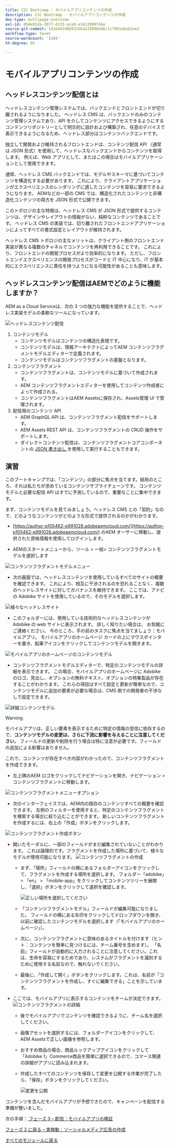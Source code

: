 ```yaml
---
title: CSC Bootcamp - モバイルアプリコンテンツの作成
description: CSC Bootcamp - モバイルアプリコンテンツの作成
doc-type: multipage-overview
exl-id: db4e91da-2077-4133-aca9-e3413990f4be
source-git-commit: 143da6340b932563a3309bb46c1c7091e0ab2ee2
workflow-type: tm+mt
source-wordcount: '1145'
ht-degree: 0%

---
```


# モバイルアプリコンテンツの作成

## ヘッドレスコンテンツ配信とは

ヘッドレスコンテンツ管理システムでは、バックエンドとフロントエンドが切り離されるようになりました。 ヘッドレス CMS は、バックエンドのみのコンテンツ管理システムであり、API を介してコンテンツにアクセスできるようにするコンテンツリポジトリーとして明示的に設計および構築され、任意のデバイスで表示できるようになるため、ヘッドレス部分はコンテンツバックエンドです。

独立して開発および維持されるフロントエンドは、コンテンツ配信 API （通常は JSON 形式）を使用して、ヘッドレスなバックエンドからコンテンツを取得します。 例えば、Web アプリとして、またはこの場合はモバイルアプリケーションとして使用できます。

通常、ヘッドレス CMS バックエンドでは、モデルやスキーマに基づいてコンテンツを構造化する必要があります。 これにより、クライアントアプリケーションがエクスペリエンスのレンダリングに適したコンテンツを容易に要求できるようになります。 AEMなどの一部の CMS では、構造化されたコンテンツと非構造化コンテンツの両方を JSON 形式で公開できます。

このトポロジの主な特徴は、ヘッドレス CMS が JSON 形式で提供するコンテンツは、デザインやレイアウトの情報がない、純粋なコンテンツであることです。 ヘッドレス CMS の実装では、切り離されたフロントエンドアプリケーションによってすべての書式設定とレイアウトが維持されます。

ヘッドレス CMS トポロジの主なメリットは、クライアント側のフロントエンド実装が異なる複数のチャネルでコンテンツを再利用できることです。 これにより、フロントエンドの開発プロセスがより効率的になります。 ただし、フロントエンドエクスペリエンスの開発プロセスがコードと IT 中心になり、IT が基本的にエクスペリエンスに責任を持つようになる可能性があることも意味します。

## ヘッドレスコンテンツ配信はAEMでどのように機能しますか？

AEM as a Cloud Serviceは、次の 3 つの強力な機能を提供することで、ヘッドレス実装モデルの柔軟なツールになっています。

![ ヘッドレスコンテンツ配信 ](./images/prod-app-headless.png)

1. コンテンツモデル
   - コンテンツモデルはコンテンツの構造化表現です。
   - コンテンツモデルは、情報アーキテクトによってAEM コンテンツフラグメントモデルエディターで定義されます。
   - コンテンツモデルはコンテンツフラグメントの基盤となります。
1. コンテンツフラグメント
   - コンテンツフラグメントは、コンテンツモデルに基づいて作成されます。
   - AEM コンテンツフラグメントエディターを使用してコンテンツ作成者によって作成される。
   - コンテンツフラグメントはAEM Assetsに保存され、Assets管理 UI で管理されます。
1. 配信用のコンテンツ API
   - AEM GraphQL API は、コンテンツフラグメント配信をサポートします。
   - AEM Assets REST API は、コンテンツフラグメントの CRUD 操作をサポートします。
   - ダイレクトコンテンツ配信は、コンテンツフラグメントコアコンポーネントの [JSON 書き出し ](https://experienceleague.adobe.com/docs/experience-manager-core-components/using/components/content-fragment-component.html?lang=en) を使用して実行することもできます。

## 演習

このブートキャンプでは、「コンテンツ」の部分に焦点を当てます。結局のところ、それは私たちが求めているコンテンツサプライチェーンです。 コンテンツモデルと必要な配信 API はすでに予測しているので、重要なことに集中できます。

まず、コンテンツモデルを見てみましょう。ヘッドレス CMS との「契約」なので、どのようなコンテンツがどのような形式で提供されるのかがわかります。

- [https://author-p105462-e991028.adobeaemcloud.com/](https://author-p105462-e991028.adobeaemcloud.com/) のAEM オーサーに移動し、提供された資格情報を使用してログインします。

- AEMのスタートメニューから、ツール \> 一般\> コンテンツフラグメントモデルを選択します

![ コンテンツフラグメントモデルメニュー ](./images/prod-app-cfm.png)

- 次の画面では、ヘッドレスコンテンツを使用しているすべてのサイトの概要を確認できます。 これにより、相互に干渉されるのを恐れることなく、複数のヘッドレスサイトに対してガバナンスを維持できます。 ここでは、アドビの Adobike サイトを使用しているので、そのモデルを選択します。

![ 様々なヘッドレスサイト ](./images/prod-app-cfm-folder.png)

- このフォルダーには、使用している技術的なヘッドレスコンテンツが Adobike の web サイトに表示されます。 詳しく知りたい場合は、 お気軽にご連絡ください。 今のところ、手の前のタスクに焦点を当てましょう：モバイルアプリ。 モバイルアプリのホームページ カードの上にマウスポインターを置き、鉛筆アイコンをクリックしてコンテンツモデルを開きます。

![ モバイルアプリのホームページのコンテンツモデル ](./images/prod-app-created-cfm.png)

- コンテンツフラグメントモデルエディターで、特定のコンテンツモデルの詳細を表示できます。 この場合、モバイルアプリのホームページに Adobike のロゴ、見出し、オプションの無料テキスト、オプションの特集製品が存在することがわかります。 これらの項目はすべて設定と更新が簡単なので、コンテンツモデルに追加の要素が必要な場合は、CMS 側での開発者の干渉なしで設定できます。

![ 詳細コンテンツモデル ](./images/prod-app-cfm-details.png)

>[!WARNING]
>
> モバイルアプリは、正しい要素を表示するために特定の情報の受信に依存するので、**コンテンツモデルの変更は、さらに下流に影響を与えることに注意してください**。 フィールドの更新や削除を行う場合は特に注意が必要です。フィールドの追加による影響はありません。

これで、コンテンツが存在すべき内容がわかったので、コンテンツフラグメントを作成できます。

- 左上隅のAEM ロゴをクリックしてナビゲーションを開き、ナビゲーション \> コンテンツフラグメントに移動します。

![ コンテンツフラグメントメニューオプション ](./images/prod-cf-ui.png)

- 次のインターフェイスでは、AEM内の既存のコンテンツすべての概要を確認できます。 左側のフィルターを使用すると、特定のコンテンツフラグメントを検索する場合に絞り込むことができます。 新しいコンテンツフラグメントを作成するには、右上の「作成」ボタンをクリックします。

![ コンテンツフラグメント作成ボタン ](./images/prod-app-create-cf.png)

- 開いたモーダルに、一部のフィールドがまだ編集されていないことがわかります。 これは論理的です。フラグメントを作成した場所に基づいて、様々なモデルが使用可能になります。
  ![ コンテンツフラグメントの作成 ](./images/prod-app-create-cf-details.png)
   - まず、「場所」フィールドの横にあるフォルダーアイコンをクリックして、フラグメントを作成する場所を選択します。 フォルダー「adobike」\> 「en」 \> 「mobile-app」をクリックしてコンテンツツリーを展開し、「選択」ボタンをクリックして選択を確認します。

     ![ 正しい場所を選択してください ](./images/prod-app-folder.png)
   - 「コンテンツフラグメントモデル」フィールドが編集可能になりました。 フィールドの横にある矢印をクリックしてドロップダウンを開き、以前に確認したコンテンツモデルを選択します（「モバイルアプリのホームページ」）。
   - 次に、コンテンツフラグメントに意味のあるタイトルを付けます（ヒント：コンテンツを簡単に見つけるには、チーム番号を含めます）。 「名前」フィールドが自動的に入力されることに注意してください。これは、生命を容易にするためであり、システムがフラグメントを識別するために使用する名前なので、触れないでください。
   - 最後に、「作成して開く」ボタンをクリックします。これは、名前が「コンテンツフラグメントを作成し、すぐに編集できる」ことを示しています。

- ここでは、モバイルアプリに表示するコンテンツをチームが決定できます。 ![ コンテンツフラグメントの詳細 ](./images/prod-cf-details.png)
   - 後でモバイルアプリでコンテンツを確認できるように、チーム名を選択してください。
   - 画像アセットを選択するには、フォルダーアイコンをクリックして、AEM Assetsで正しい画像を参照します。
   - おすすめ商品の場合、商品ルックアップアイコンをクリックして「Adobike 1」Commerce商品を簡単に選択できるので、コマース関連の詳細がアプリに読み込まれます。
   - 作成したすべてのコンテンツを保存して変更を公開する作業が完了したら、「保存」ボタンをクリックしてください。

     ![ 変更を公開 ](./images/prod-app-publish.png)

コンテンツを含んだモバイルアプリが予想できたので、キャンペーンを配信する準備が整いました。


次の手順：[ フェーズ 3 – 配信：モバイルアプリの検証 ](../delivery/app.md)

[フェーズ 2 に戻る – 実稼動：ソーシャルメディア広告の作成](./social.md)

[すべてのモジュールに戻る](../../overview.md)
